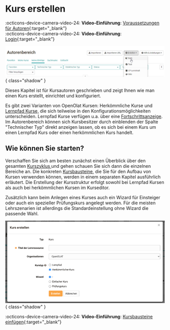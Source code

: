 # Kurs erstellen

:octicons-device-camera-video-24: **Video-Einführung**: [Voraussetzungen für Autoren](<https://www.youtube.com/embed/L0jc_LBKXLE>){:target="_blank”} <br>
:octicons-device-camera-video-24: **Video-Einführung**: [Login](<https://www.youtube.com/embed/tI7ag7i6zXc>){:target="_blank”} <br>

![Kurs erstellen](assets/create_course_161_DE.png){ class="shadow" }

Dieses Kapitel ist für Kursautoren geschrieben und zeigt Ihnen wie man einen Kurs erstellt, einrichtet und konfiguriert.

Es gibt zwei Varianten von OpenOlat Kursen: Herkömmliche Kurse und [Lernpfad Kurse,](Learning_path_course.de.md) die sich teilweise in den Konfigurationsmöglichkeiten unterscheiden. Lernpfad Kurse verfügen u.a. über eine [Fortschrittsanzeige](Learning_path_course_-_Participant_view.de.md). Im Autorenbereich können sich Kursbesitzer durch einblenden der Spalte "Technischer Typ" direkt anzeigen lassen, ob es sich bei einem Kurs um einen Lernpfad Kurs oder einen herkömmlichen Kurs handelt.

## Wie können Sie starten?

Verschaffen Sie sich am besten zunächst einen Überblick über den gesamten
[Kurszyklus ](General_Information.de.md)und gehen schauen Sie sich dann die einzelnen Bereiche an. Die konkreten [Kursbausteine](../course_elements/index.de.md), die Sie für den Aufbau von Kursen verwenden können, werden in einem separaten Kapitel ausführlich erläutert. Die Erstellung der Kursstruktur erfolgt sowohl bei
Lernpfad Kursen als auch bei herkömmlichen Kursen im Kurseditor.

Zusätzlich kann beim Anlegen eines Kurses auch ein Wizard für Einsteiger oder auch ein spezieller Prüfungskurs angelegt werden. Für die meisten Lehrszenarien ist allerdings die Standardeinstellung ohne Wizard die passende Wahl.

![Wizard Kurs erstellen](assets/course_create_wizard_DE.png){ class="shadow" }

:octicons-device-camera-video-24: **Video-Einführung**: [Kursbausteine einfügen](<https://www.youtube.com/embed/AJ76e3urdKA>){:target="_blank”} 
